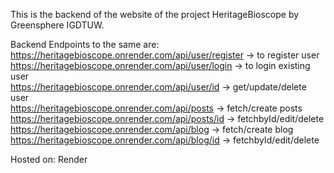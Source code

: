 This is the backend of the website of the project HeritageBioscope by Greensphere IGDTUW. 

Backend Endpoints to the same are:  
https://heritagebioscope.onrender.com/api/user/register -> to register user  
https://heritagebioscope.onrender.com/api/user/login -> to login existing user  
https://heritagebioscope.onrender.com/api/user/id -> get/update/delete user  
https://heritagebioscope.onrender.com/api/posts -> fetch/create posts  
https://heritagebioscope.onrender.com/api/posts/id -> fetchbyId/edit/delete  
https://heritagebioscope.onrender.com/api/blog -> fetch/create blog  
https://heritagebioscope.onrender.com/api/blog/id -> fetchbyId/edit/delete  

Hosted on: Render
